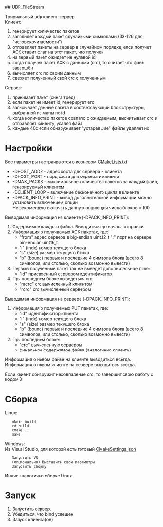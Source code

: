 ﻿﻿## UDP_FileStream

Тривиальный udp клиент-сервер <br/>
Клиент:
1. генерирует количество пакетов
2. заполняет каждый пакет случайными символами (33-126 для "человекочитаемости")
3. отправляет пакеты на сервер в случайном порядке, елси получет ACK ставит флаг на этот пакет, что получен
4. на первый пакет ожидает не нулевой id
5. когда получен пакет ACK с данными (crc), то считает что файл завершён
6. вычисляет crc по своим данным
7. сверяет полученный свой crc с полученным

Сервер:
1. принимает пакет (сингл тред)
2. если пакет не имеет id, генерирует его
3. записывает данные пакета в соответсвующий блок структуры, выбранной из мапы по id
4. когда количество пакетов совпало с ожидаемым, высчитывает crc и отправляет клиенту, удаляя файл
5. каждые 40с если обнаруживает "устаревшие" файлы удаляет их

# Настройки
Все параметры настраиваются в корневом [CMakeLists.txt](CMakeLists.txt)
* -DHOST_ADDR - адрес хоста для сервера и клиента
* -DHOST_PORT - порд хоста для сервера и клиента
* -DMAX_PACKS - максимальное количество пакетов на каждый файл, генерируемый клиентом
* -DCLIENT_LOOP - включение бесконечного цикла в клиенте
* -DPACK_INFO_PRINT - вывод дополнительной информации можно установить включением опции <br/>
Не рекомендую включать данную опцию для числа блоков > 100 <br/>

Выводимая информация на клиенте (-DPACK_INFO_PRINT):
1. Содержимое каждого файла. Выводиться до начала отправки.
2. Информация о получаемых ACK пакетах, где:
	- "from" адрес сервера в big-endian uint32_t ":" порт на сервере bin-endian uint16_t
	- "i" (indx) номер текущего блока
	- "s" (size) размер текущего блока
	- "b" (bound) первые и последние 4 символа блока (всего 8 символов, или столько, сколько возможно вывести)
3. Первый полученный пакет так же выведет дополнительное поле:
	- "id" присвоенный сервером идентификатор
4. При последнем блоке выведеться crc:
	- "mcrc" crc вычисленный клиентом
	- "rcrc" crc вычисленный сервером

Выводимая информация на сервере (-DPACK_INFO_PRINT):
1. Информация о получаемых PUT пакетах, где:
	- "id" идентификатор клиента
	- "i" (indx) номер текущего блока
	- "s" (size) размер текущего блока
	- "b" (bound) первые и последние 4 символа блока (всего 8 символов, или столько, сколько возможно вывести)
2. При последнем блоке:
	- "crc" вычисленную сервером
	- финальное содержимое файла (аналогично клиенту)

Информация о новом файле на клиенте выводиться всегда. <br/>
Информация о новом клиенте на сервере выводиться всегда. <br/>

Если клиент обнаружит несовпадение crc, то завершит свою работу с кодом 3

# Сборка
Linux:
```
   mkdir build
   cd build
   cmake ..
   make
```
Windows: <br/>
Из Visual Studio, для которой есть готовый [CMakeSettings.json](CMakeSettings.json) <br/>
```
   Запустить VS
   (опционально) Выставить свои параметры
   Запустить сборку
```
Иначе аналогично сборке Linux
	
# Запуск
1. Запустить сервер.
2. Убедиться, что bind успешен
3. Запуск клиента(ов)
